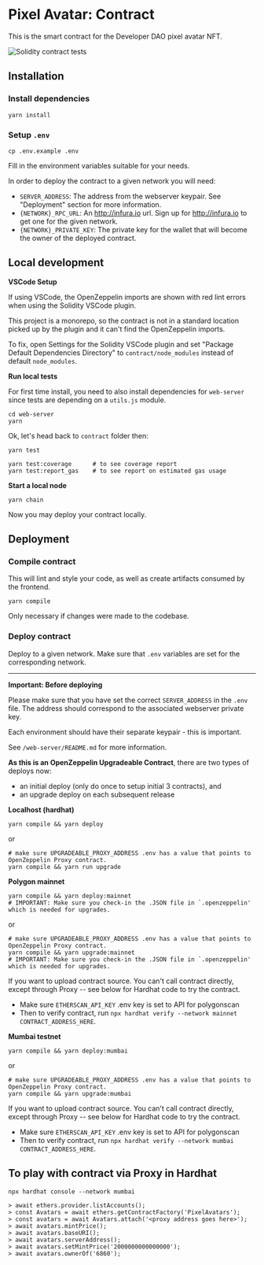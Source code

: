 # Pixel Avatar: Contract

This is the smart contract for the Developer DAO pixel avatar NFT.

![Solidity contract tests](https://github.com/Developer-DAO/pixel-avatars/actions/workflows/continuous-integration.yaml/badge.svg)

## Installation

### Install dependencies

```shell
yarn install
```

### Setup `.env`

```shell
cp .env.example .env
```

Fill in the environment variables suitable for your needs.

In order to deploy the contract to a given network you will need:

-   `SERVER_ADDRESS`: The address from the webserver keypair. See "Deployment" section for more information.
-   `{NETWORK}_RPC_URL`: An http://infura.io url. Sign up for http://infura.io to get one for the given network.
-   `{NETWORK}_PRIVATE_KEY`: The private key for the wallet that will become the owner of the deployed contract.

## Local development

**VSCode Setup**

If using VSCode, the OpenZeppelin imports are shown with red lint errors when using the Solidity VSCode plugin.

This project is a monorepo, so the contract is not in a standard location picked up by the plugin and it can't find the OpenZeppelin imports.

To fix, open Settings for the Solidity VSCode plugin and set "Package Default Dependencies Directory" to `contract/node_modules` instead of default `node_modules`.

**Run local tests**

For first time install, you need to also install dependencies for `web-server` since tests are depending on a `utils.js` module.

```shell
cd web-server
yarn
```

Ok, let's head back to `contract` folder then:

```shell
yarn test

yarn test:coverage      # to see coverage report
yarn test:report_gas    # to see report on estimated gas usage
```

**Start a local node**

```shell
yarn chain
```

Now you may deploy your contract locally.

## Deployment

### Compile contract

This will lint and style your code, as well as create artifacts consumed by the frontend.

```shell
yarn compile
```

Only necessary if changes were made to the codebase.

### Deploy contract

Deploy to a given network. Make sure that `.env` variables are set for the corresponding network.

---

**Important: Before deploying**

Please make sure that you have set the correct `SERVER_ADDRESS` in the `.env` file. The address should correspond to the associated webserver private key.

Each environment should have their separate keypair - this is important.

See `/web-server/README.md` for more information.

**As this is an OpenZeppelin Upgradeable Contract**, there are two types of deploys now:

-   an initial deploy (only do once to setup initial 3 contracts), and
-   an upgrade deploy on each subsequent release

**Localhost (hardhat)**

```shell
yarn compile && yarn deploy
```

or

```shell
# make sure UPGRADEABLE_PROXY_ADDRESS .env has a value that points to OpenZeppelin Proxy contract.
yarn compile && yarn run upgrade
```

**Polygon mainnet**

```shell
yarn compile && yarn deploy:mainnet
# IMPORTANT: Make sure you check-in the .JSON file in `.openzeppelin' which is needed for upgrades.
```

or

```shell
# make sure UPGRADEABLE_PROXY_ADDRESS .env has a value that points to OpenZeppelin Proxy contract.
yarn compile && yarn upgrade:mainnet
# IMPORTANT: Make sure you check-in the .JSON file in `.openzeppelin' which is needed for upgrades.
```

If you want to upload contract source. You can't call contract directly, except through Proxy -- see below for Hardhat code to try the contract.

-   Make sure `ETHERSCAN_API_KEY` .env key is set to API for polygonscan
-   Then to verify contract, run `npx hardhat verify --network mainnet CONTRACT_ADDRESS_HERE`.

**Mumbai testnet**

```shell
yarn compile && yarn deploy:mumbai
```

or

```shell
# make sure UPGRADEABLE_PROXY_ADDRESS .env has a value that points to OpenZeppelin Proxy contract.
yarn compile && yarn upgrade:mumbai
```

If you want to upload contract source. You can't call contract directly, except through Proxy -- see below for Hardhat code to try the contract.

-   Make sure `ETHERSCAN_API_KEY` .env key is set to API for polygonscan
-   Then to verify contract, run `npx hardhat verify --network mumbai CONTRACT_ADDRESS_HERE`.

## To play with contract via Proxy in Hardhat

    npx hardhat console --network mumbai

    > await ethers.provider.listAccounts();
    > const Avatars = await ethers.getContractFactory('PixelAvatars');
    > const avatars = await Avatars.attach('<proxy address goes here>');
    > await avatars.mintPrice();
    > await avatars.baseURI();
    > await avatars.serverAddress();
    > await avatars.setMintPrice('2000000000000000');
    > await avatars.ownerOf('6860');
